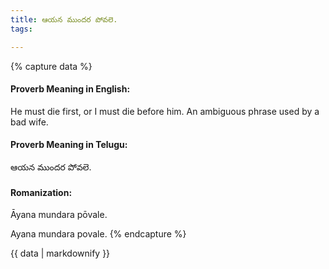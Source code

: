 ```yaml
---
title: ఆయన ముందర పోవలె.
tags:

---
```


{% capture data %}
#### Proverb Meaning in English:
He must die first, or
I must die before him.
An ambiguous phrase used by a bad wife.

#### Proverb Meaning in Telugu:
ఆయన ముందర పోవలె.

#### Romanization:
Āyana mundara pōvale.

Ayana mundara povale.
{% endcapture %}

{{ data | markdownify }}


